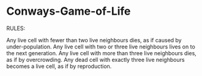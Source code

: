 # Conways-Game-of-Life

RULES:

Any live cell with fewer than two live neighbours dies, as if caused by under-population.
Any live cell with two or three live neighbours lives on to the next generation.
Any live cell with more than three live neighbours dies, as if by overcrowding.
Any dead cell with exactly three live neighbours becomes a live cell, as if by reproduction.
